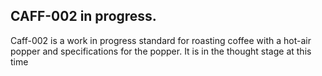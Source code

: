 ## CAFF-002 in progress.
Caff-002 is a work in progress standard  for roasting coffee with a hot-air popper and specifications for the popper. It is in the thought stage at this time
